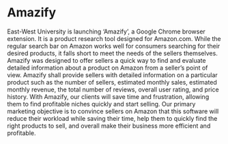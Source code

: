 # Amazify
East-West University is launching ‘Amazify’, a Google Chrome browser extension. It is a product research tool designed for Amazon.com. While the regular search bar on Amazon works well for consumers searching for their desired products, it falls short to meet the needs of the sellers themselves. Amazify was designed to offer sellers a quick way to find and evaluate detailed information about a product on Amazon from a seller’s point of view. Amazify shall provide sellers with detailed information on a particular product such as the number of sellers, estimated monthly sales, estimated monthly revenue, the total number of reviews, overall user rating, and price history. With Amazify, our clients will save time and frustration, allowing them to find profitable niches quickly and start selling. Our primary marketing objective is to convince sellers on Amazon that this software will reduce their workload while saving their time, help them to quickly find the right products to sell, and overall make their business more efficient and profitable.
